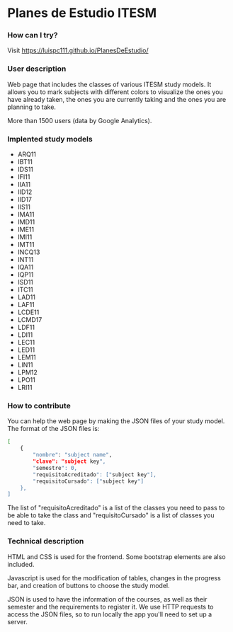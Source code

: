 # Planes de Estudio ITESM

### How can I try?
Visit https://luispc111.github.io/PlanesDeEstudio/

### User description

Web page that includes the classes of various ITESM study models. It allows you to mark subjects with different colors to visualize the ones you have already taken, the ones you are currently taking and the ones you are planning to take.

More than 1500 users (data by Google Analytics).

### Implented study models

- ARQ11
- IBT11
- IDS11
- IFI11
- IIA11
- IID12
- IID17
- IIS11
- IMA11
- IMD11
- IME11
- IMI11
- IMT11
- INCQ13
- INT11
- IQA11
- IQP11
- ISD11
- ITC11
- LAD11
- LAF11
- LCDE11
- LCMD17
- LDF11
- LDI11
- LEC11
- LED11
- LEM11
- LIN11
- LPM12
- LPO11
- LRI11

### How to contribute

You can help the web page by making the JSON files of your study model. The format of the JSON files is:

```bash
[
    {
        "nombre": "subject name",
        "clave": "subject key",
        "semestre": 0,
        "requisitoAcreditado": ["subject key"],
        "requisitoCursado": ["subject key"]
    },
]
```

The list of "requisitoAcreditado" is a list of the classes you need to pass to be able to take the class and "requisitoCursado" is a list of classes you need to take.

### Technical description

HTML and CSS is used for the frontend. Some bootstrap elements are also included. 

Javascript is used for the modification of tables, changes in the progress bar, and creation of buttons to choose the study model.

JSON is used to have the information of the courses, as well as their semester and the requirements to register it. We use HTTP requests to access the JSON files, so to run locally the app you'll need to set up a server.
